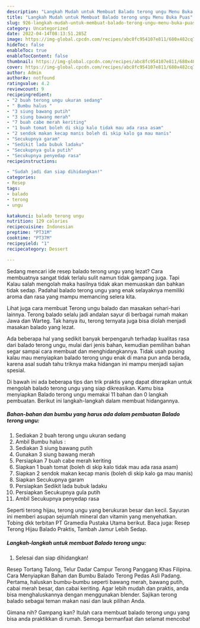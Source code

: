 ```yaml
---
description: "Langkah Mudah untuk Membuat Balado terong ungu Menu Buka Puas"
title: "Langkah Mudah untuk Membuat Balado terong ungu Menu Buka Puas"
slug: 926-langkah-mudah-untuk-membuat-balado-terong-ungu-menu-buka-puas
category: Uncategorized
date: 2022-04-14T08:13:51.285Z
image: https://img-global.cpcdn.com/recipes/abc8fc954107e811/680x482cq70/balado-terong-ungu-foto-resep-utama.jpg
hideToc: false
enableToc: true
enableTocContent: false
thumbnail: https://img-global.cpcdn.com/recipes/abc8fc954107e811/680x482cq70/balado-terong-ungu-foto-resep-utama.jpg
cover: https://img-global.cpcdn.com/recipes/abc8fc954107e811/680x482cq70/balado-terong-ungu-foto-resep-utama.jpg
author: Admin
authorAv: notfound
ratingvalue: 4.2
reviewcount: 9
recipeingredient:
- "2 buah terong ungu ukuran sedang"
- " Bumbu halus "
- "3 siung bawang putih"
- "3 siung bawang merah"
- "7 buah cabe merah keriting"
- "1 buah tomat boleh di skip kalo tidak mau ada rasa asam"
- "2 sendok makan kecap manis boleh di skip kalo ga mau manis"
- "Secukupnya garam"
- "Sedikit lada bubuk ladaku"
- "Secukupnya gula putih"
- "Secukupnya penyedap rasa"
recipeinstructions:

- "Sudah jadi dan siap dihidangkan!"
categories:
- Resep
tags:
- balado
- terong
- ungu

katakunci: balado terong ungu 
nutrition: 129 calories
recipecuisine: Indonesian
preptime: "PT31M"
cooktime: "PT37M"
recipeyield: "1"
recipecategory: Dessert

---
```



Sedang mencari ide resep balado terong ungu yang lezat? Cara membuatnya sangat tidak terlalu sulit namun tidak gampang juga. Tapi Kalau salah mengolah maka hasilnya tidak akan memuaskan dan bahkan tidak sedap. Padahal balado terong ungu yang enak selayaknya memiliki aroma dan rasa yang mampu memancing selera kita.


Lihat juga cara membuat Terong ungu balado dan masakan sehari-hari lainnya. Terong balado selalu jadi andalan sayur di berbagai rumah makan Jawa dan Warteg. Tak hanya itu, terong ternyata juga bisa diolah menjadi masakan balado yang lezat.

Ada beberapa hal yang sedikit banyak berpengaruh terhadap kualitas rasa dari balado terong ungu, mulai dari jenis bahan, kemudian pemilihan bahan segar sampai cara membuat dan menghidangkannya. Tidak usah pusing kalau mau menyiapkan balado terong ungu enak di mana pun anda berada, karena asal sudah tahu triknya maka hidangan ini mampu menjadi sajian spesial.


Di bawah ini ada beberapa tips dan trik praktis yang dapat diterapkan untuk mengolah balado terong ungu yang siap dikreasikan. Kamu bisa menyiapkan Balado terong ungu memakai 11 bahan dan 0 langkah pembuatan. Berikut ini langkah-langkah dalam membuat hidangannya.

<!--inarticleads1-->

##### Bahan-bahan dan bumbu yang harus ada dalam pembuatan Balado terong ungu:

1. Sediakan 2 buah terong ungu ukuran sedang
1. Ambil  Bumbu halus :
1. Sediakan 3 siung bawang putih
1. Gunakan 3 siung bawang merah
1. Persiapkan 7 buah cabe merah keriting
1. Siapkan 1 buah tomat (boleh di skip kalo tidak mau ada rasa asam)
1. Siapkan 2 sendok makan kecap manis (boleh di skip kalo ga mau manis)
1. Siapkan Secukupnya garam
1. Persiapkan Sedikit lada bubuk ladaku
1. Persiapkan Secukupnya gula putih
1. Ambil Secukupnya penyedap rasa


Seperti terong hijau, terong ungu yang berukuran besar dan kecil. Sayuran ini memberi asupan sejumlah mineral dan vitamin yang menyehatkan. Tobing dkk terbitan PT Gramedia Pustaka Utama berikut. Baca juga: Resep Terong Hijau Balado Praktis, Tambah Jamur Lebih Sedap. 

<!--inarticleads2-->

##### Langkah-langkah untuk membuat Balado terong ungu:


1. Selesai dan siap dihidangkan!

Resep Tortang Talong, Telur Dadar Campur Terong Panggang Khas Filipina. Cara Menyiapkan Bahan dan Bumbu Balado Terong Pedas Asli Padang. Pertama, haluskan bumbu-bumbu seperti bawang merah, bawang putih, cabai merah besar, dan cabai keriting. Agar lebih mudah dan praktis, anda bisa menghaluskannya dengan menggunakan blender. Sajikan terong balado sebagai teman makan nasi dan lauk pilihan Anda. 

Gimana nih? Gampang kan? Itulah cara membuat balado terong ungu yang bisa anda praktikkan di rumah. Semoga bermanfaat dan selamat mencoba!

